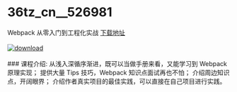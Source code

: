 # 36tz_cn__526981
Webpack 从零入门到工程化实战
[下载地址](http://www.36tz.cn/article/526981 "下载地址")
<br/></br>[![download](http://36tz.cn/muke_img/2019_09_1-18.png "下载地址")](http://www.36tz.cn/article/526981 "下载地址")
<br/></br>### 课程介绍:
从浅入深循序渐进，既可以当做手册来看，又能学习到 Webpack 原理实现；
提供大量 Tips 技巧，Webpack 知识点面试再也不怕；
介绍周边知识点，开阔眼界；
介绍作者真实项目的最佳实践，可以直接在自己项目进行实践。


 
